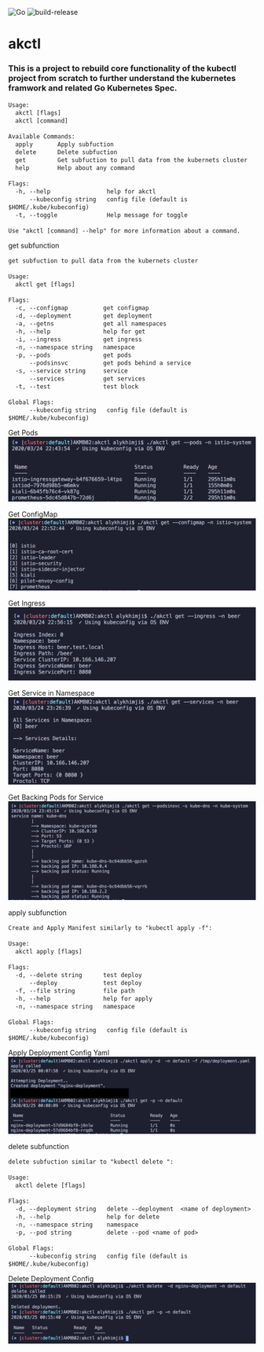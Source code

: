 
![Go](https://github.com/alyarctiq/akctl/workflows/Go/badge.svg)
![build-release](https://github.com/alyarctiq/akctl/workflows/build-release/badge.svg)

# akctl

### This is a project to rebuild core functionality of the kubectl project from scratch to further understand the kubernetes framwork and related Go Kubernetes Spec.
```
Usage:
  akctl [flags]
  akctl [command]

Available Commands:
  apply       Apply subfuction
  delete      Delete subfuction
  get         Get subfuction to pull data from the kubernets cluster
  help        Help about any command

Flags:
  -h, --help                help for akctl
      --kubeconfig string   config file (default is $HOME/.kube/kubeconfig)
  -t, --toggle              Help message for toggle

Use "akctl [command] --help" for more information about a command.
```

get subfunction
```
get subfuction to pull data from the kubernets cluster

Usage:
  akctl get [flags]

Flags:
  -c, --configmap          get configmap
  -d, --deployment         get deployment
  -a, --getns              get all namespaces
  -h, --help               help for get
  -i, --ingress            get ingress
  -n, --namespace string   namespace
  -p, --pods               get pods
      --podsinsvc          get pods behind a service
  -s, --service string     service
      --services           get services
  -t, --test               test block

Global Flags:
      --kubeconfig string   config file (default is $HOME/.kube/kubeconfig)
```
Get Pods
![Get Pods](/screencap/getpods.png)

Get ConfigMap
![Get  ConfigMap](/screencap/getmc.png)

Get Ingress
![Get Ingress](/screencap/getIngress.png)

Get Service in Namespace
![Get Svc](/screencap/getsvc.png)

Get Backing Pods for Service
![Get Pods in Svc](/screencap/getpodsinsvc.png)

apply subfunction
```
Create and Apply Manifest similarly to "kubectl apply -f":

Usage:
  akctl apply [flags]

Flags:
  -d, --delete string      test deploy
      --deploy             test deploy
  -f, --file string        file path
  -h, --help               help for apply
  -n, --namespace string   namespace

Global Flags:
      --kubeconfig string   config file (default is $HOME/.kube/kubeconfig)
```
Apply Deployment Config Yaml
![deply](/screencap/deploy.png)

delete subfunction
```
delete subfuction similar to "kubectl delete ":

Usage:
  akctl delete [flags]

Flags:
  -d, --deployment string   delete --deployment  <name of deployment>
  -h, --help                help for delete
  -n, --namespace string    namespace
  -p, --pod string          delete --pod <name of pod>

Global Flags:
      --kubeconfig string   config file (default is $HOME/.kube/kubeconfig)
```
Delete Deployment Config 
![deply](/screencap/delete.png)
